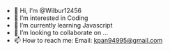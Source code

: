 - 👋 Hi, I’m @Wilbur12456
- 👀 I’m interested in Coding
- 🌱 I’m currently learning Javascript
- 💞️ I’m looking to collaborate on ...
- 📫 How to reach me: Email: kpan94995@gmail.com

<!---
Wilbur12456/Wilbur12456 is a ✨ special ✨ repository because its `README.md` (this file) appears on your GitHub profile.
You can click the Preview link to take a look at your changes.
--->
